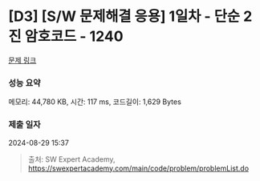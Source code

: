 # [D3] [S/W 문제해결 응용] 1일차 - 단순 2진 암호코드 - 1240 

[문제 링크](https://swexpertacademy.com/main/code/problem/problemDetail.do?contestProbId=AV15FZuqAL4CFAYD) 

### 성능 요약

메모리: 44,780 KB, 시간: 117 ms, 코드길이: 1,629 Bytes

### 제출 일자

2024-08-29 15:37



> 출처: SW Expert Academy, https://swexpertacademy.com/main/code/problem/problemList.do